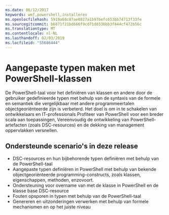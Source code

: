 ```yaml
---
ms.date: 06/12/2017
keywords: wmf,powershell,installeren
ms.openlocfilehash: 5919a68c87ae8827a1b97befc653bb74713f33fe
ms.sourcegitcommit: b6871f21bd666f9cd71dd336bb3f844cf472b56c
ms.translationtype: MT
ms.contentlocale: nl-NL
ms.lasthandoff: 02/03/2019
ms.locfileid: "55686444"
---
```

# <a name="creating-custom-types-using-powershell-classes"></a>Aangepaste typen maken met PowerShell-klassen

De PowerShell-taal voor het definiëren van klassen en andere door de gebruiker gedefinieerde typen met behulp van de syntaxis van de formele en semantiek die vergelijkbaar met andere programmeertalen objectgeoriënteerde zijn is verbeterd. Het doel is om in te schakelen van ontwikkelaars en IT-professionals Profiteer van PowerShell voor een breder scala aan toepassingen, Vereenvoudig de ontwikkeling van PowerShell-artefacten (zoals DSC-resources) en de dekking van management oppervlakken versnellen.

## <a name="supported-scenarios-in-this-release"></a>Ondersteunde scenario's in deze release

-   DSC-resources en hun bijbehorende typen definiëren met behulp van de PowerShell-taal
-   Aangepaste typen definiëren in PowerShell met behulp van bekende objectgeoriënteerde programming-constructs, zoals klassen, eigenschappen, methoden, enzovoort.
-   Ondersteuning voor overname van met de klasse in PowerShell en de klasse base DSC-resource
-   Fouten opsporen in typen met behulp van de PowerShell-taal
-   Genereren en uitzonderingen verwerken met behulp van formele mechanismen en op het juiste niveau
